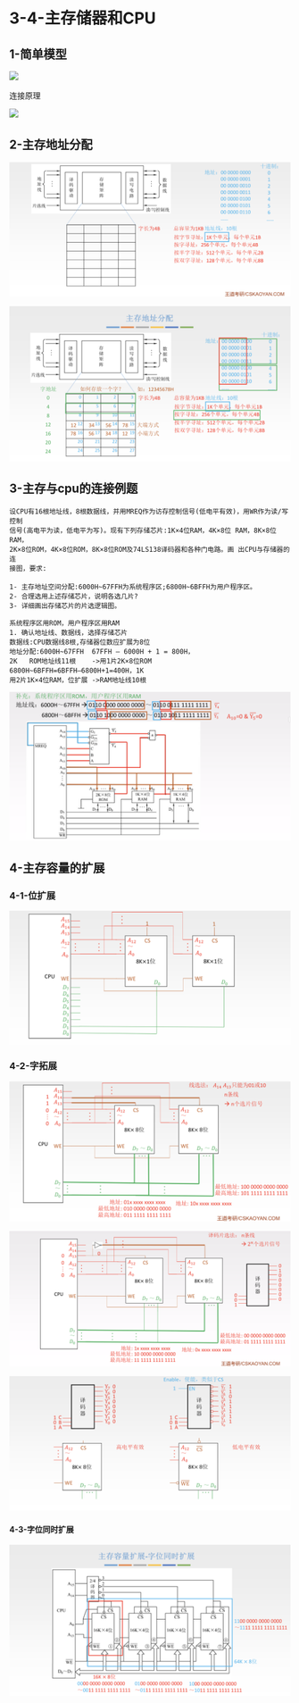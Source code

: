 # 3-4-主存储器和CPU

## 1-简单模型



![](blob:https://app.gitbook.com/1835facb-d776-4d60-b76f-b5e96b2ee6cd)

连接原理

![](blob:https://app.gitbook.com/f6a8001d-c43e-47f9-a6a2-c2b19e62bc24)

## 2-主存地址分配

![](../../.gitbook/assets/image%20%28115%29.png)

![](../../.gitbook/assets/image%20%28342%29.png)

## 3-主存与cpu的连接例题

```text
设CPU有16根地址线，8根数据线，并用MREQ作为访存控制信号(低电平有效)，用WR作为读/写控制
信号(高电平为读，低电平为写)。现有下列存储芯片:1K×4位RAM，4K×8位 RAM，8K×8位RAM，
2K×8位ROM，4K×8位ROM，8K×8位ROM及74LS138译码器和各种门电路。画 出CPU与存储器的连
接图，要求: 

1- 主存地址空间分配:6000H~67FFH为系统程序区;6800H~6BFFH为用户程序区。
2- 合理选用上述存储芯片，说明各选几片? 
3- 详细画出存储芯片的片选逻辑图。
```

```text
系统程序区用ROM，用户程序区用RAM
1. 确认地址线、数据线，选择存储芯片 
数据线:CPU数据线8根,存储器位数应扩展为8位
地址分配:6000H~67FFH  67FFH – 6000H + 1 = 800H，
2K   ROM地址线11根    ->用1片2K×8位ROM 
6800H~6BFFH=6BFFH–6800H+1=400H，1K 
用2片1K×4位RAM，位扩展 ->RAM地址线10根
```

![](../../.gitbook/assets/image%20%28391%29.png)

## 4-主存容量的扩展

### 4-1-位扩展

![](../../.gitbook/assets/image%20%28280%29.png)

### 4-2-字拓展

![](../../.gitbook/assets/image%20%28250%29.png)

![](../../.gitbook/assets/image%20%28358%29.png)

![](../../.gitbook/assets/image%20%28147%29.png)

#### 4-3-字位同时扩展

![](../../.gitbook/assets/image%20%28267%29.png)

